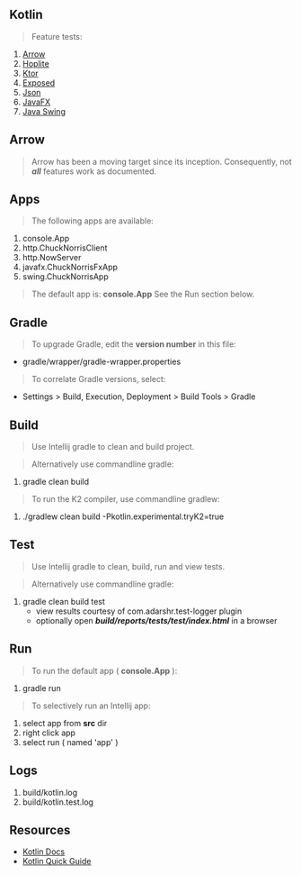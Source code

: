 Kotlin
------
>Feature tests:
1. [Arrow](https://arrow-kt.io)
2. [Hoplite](https://github.com/sksamuel/hoplite)
3. [Ktor](https://ktor.io)
4. [Exposed](https://github.com/JetBrains/Exposed)
5. [Json](https://kotlinx-serialization-json)
6. [JavaFX](https://openjfx.io/)
7. [Java Swing](https://docs.oracle.com/javase/tutorial/uiswing/index.html)

Arrow
-----
>Arrow has been a moving target since its inception. Consequently, not ***all*** features work as documented.

Apps
----
>The following apps are available:
1. console.App
2. http.ChuckNorrisClient
3. http.NowServer
4. javafx.ChuckNorrisFxApp
5. swing.ChuckNorrisApp
>The default app is: **console.App** See the Run section below.

Gradle
------
>To upgrade Gradle, edit the **version number** in this file:
* gradle/wrapper/gradle-wrapper.properties

>To correlate Gradle versions, select:
* Settings > Build, Execution, Deployment > Build Tools > Gradle

Build
-----
>Use Intellij gradle to clean and build project.

>Alternatively use commandline gradle:
1. gradle clean build

>To run the K2 compiler, use commandline gradlew:
1. ./gradlew clean build -Pkotlin.experimental.tryK2=true

Test
----
>Use Intellij gradle to clean, build, run and view tests.

>Alternatively use commandline gradle:
1. gradle clean build test
     * view results courtesy of com.adarshr.test-logger plugin
     * optionally open ***build/reports/tests/test/index.html*** in a browser

Run
---
>To run the default app ( **console.App** ):
1. gradle run

>To selectively run an Intellij app:
1. select app from **src** dir
2. right click app
3. select run ( named 'app' )

Logs
----
1. build/kotlin.log
2. build/kotlin.test.log

Resources
---------
* [Kotlin Docs](https://kotlinlang.org/docs/home.html)
* [Kotlin Quick Guide](https://github.com/Mr-Skully/kotlin-quick-guide)